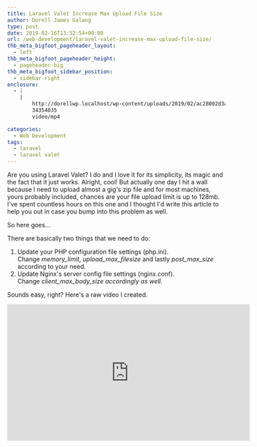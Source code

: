 ```yaml
---
title: Laravel Valet Increase Max Upload File Size
author: Dorell James Galang
type: post
date: 2019-02-16T13:52:54+00:00
url: /web-development/laravel-valet-increase-max-upload-file-size/
thb_meta_bigfoot_pageheader_layout:
  - left
thb_meta_bigfoot_pageheader_height:
  - pageheader-big
thb_meta_bigfoot_sidebar_position:
  - sidebar-right
enclosure:
  - |
    |
        http://dorellwp.localhost/wp-content/uploads/2019/02/ac28002d3abd42d98e7bed2f3dae74ae.mp4
        34354035
        video/mp4

categories:
  - Web Development
tags:
  - laravel
  - laravel valet
---
```


Are you using Laravel Valet? I do and I love it for its simplicity, its magic and the fact that it just works. Alright, cool! But actually one day I hit a wall because I need to upload almost a gig's zip file and for most machines, yours probably included, chances are your file upload limit is up to 128mb. I've spent countless hours on this one and I thought I'd write this article to help you out in case you bump into this problem as well.

So here goes&#8230;

There are basically two things that we need to do:

1. Update your PHP configuration file settings (php.ini). Change *memory_limit*, *upload_max_filesize* and lastly *post_max_size* according to your need.
2. Update Nginx's server config file settings (nginx.conf). Change *client_max_body_size accordingly as well.*

Sounds easy, right? Here's a raw video I created.

<iframe width="560" height="315" src="https://www.youtube.com/embed/P0tmGl9v3NE" frameborder="0" allow="accelerometer; autoplay; encrypted-media; gyroscope; picture-in-picture" allowfullscreen></iframe>
